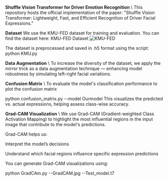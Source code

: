 **Shuffle Vision Transformer for Driver Emotion Recognition**
\\
This repository hosts the official implementation of the paper:
"Shuffle Vision Transformer: Lightweight, Fast, and Efficient Recognition of Driver Facial Expressions."

**Dataset**
We use the KMU-FED dataset for training and evaluation.
You can find the dataset here: KMU-FED Dataset
![KMU-FED](kmu-fed.png)


The dataset is preprocessed and saved in .h5 format using the script:
python KMU.py

**Data Augmentation**
\\
To increase the diversity of the dataset, we apply the mirror trick as a data augmentation technique — enhancing model robustness by simulating left-right facial variations.

**Confusion Matrix**
\\
To evaluate the model's classification performance to plot the confusion matrix


python confusion_matrix.py --model Ourmodel
This visualizes the predicted vs. actual expressions, helping assess class-wise accuracy.

**Grad-CAM Visualization**
\\
We use Grad-CAM (Gradient-weighted Class Activation Mapping) to highlight the most influential regions in the input image that contribute to the model's predictions.

Grad-CAM helps us:

Interpret the model’s decisions

Understand which facial regions influence specific expression predictions

You can generate Grad-CAM visualizations using:

python GradCAm.py --GradCAM.jpg --Test_model.t7
